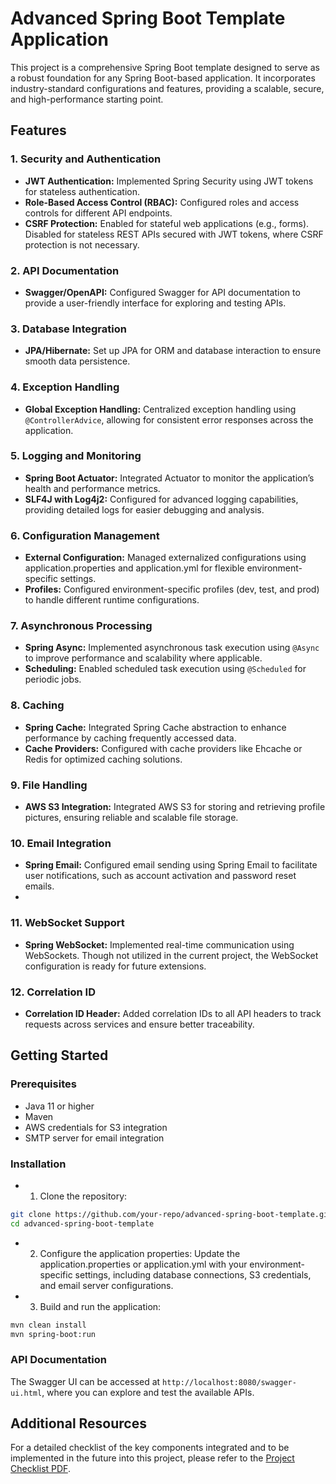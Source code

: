 # Advanced Spring Boot Template Application
This project is a comprehensive Spring Boot template designed to serve as a robust foundation for any Spring Boot-based application. It incorporates industry-standard configurations and features, providing a scalable, secure, and high-performance starting point.

## Features
### 1. Security and Authentication
- **JWT Authentication:** Implemented Spring Security using JWT tokens for stateless authentication.
- **Role-Based Access Control (RBAC):** Configured roles and access controls for different API endpoints.
- **CSRF Protection:** Enabled for stateful web applications (e.g., forms). Disabled for stateless REST APIs secured with JWT tokens, where CSRF protection is not necessary.

### 2. API Documentation
- **Swagger/OpenAPI:** Configured Swagger for API documentation to provide a user-friendly interface for exploring and testing APIs.

### 3. Database Integration
- **JPA/Hibernate:** Set up JPA for ORM and database interaction to ensure smooth data persistence.

### 4. Exception Handling
- **Global Exception Handling:** Centralized exception handling using `@ControllerAdvice`, allowing for consistent error responses across the application.

### 5. Logging and Monitoring
- **Spring Boot Actuator:** Integrated Actuator to monitor the application’s health and performance metrics.
- **SLF4J with Log4j2:** Configured for advanced logging capabilities, providing detailed logs for easier debugging and analysis.

### 6. Configuration Management
- **External Configuration:** Managed externalized configurations using application.properties and application.yml for flexible environment-specific settings.
- **Profiles:** Configured environment-specific profiles (dev, test, and prod) to handle different runtime configurations.

### 7. Asynchronous Processing
- **Spring Async:** Implemented asynchronous task execution using `@Async` to improve performance and scalability where applicable.
- **Scheduling:** Enabled scheduled task execution using `@Scheduled` for periodic jobs.

### 8. Caching
- **Spring Cache:** Integrated Spring Cache abstraction to enhance performance by caching frequently accessed data.
- **Cache Providers:** Configured with cache providers like Ehcache or Redis for optimized caching solutions.

### 9. File Handling
- **AWS S3 Integration:** Integrated AWS S3 for storing and retrieving profile pictures, ensuring reliable and scalable file storage.

### 10. Email Integration
- **Spring Email:** Configured email sending using Spring Email to facilitate user notifications, such as account activation and password reset emails.
- 
### 11. WebSocket Support
- **Spring WebSocket:** Implemented real-time communication using WebSockets. Though not utilized in the current project, the WebSocket configuration is ready for future extensions.

### 12. Correlation ID
- **Correlation ID Header:** Added correlation IDs to all API headers to track requests across services and ensure better traceability.

## Getting Started

### Prerequisites
- Java 11 or higher
- Maven
- AWS credentials for S3 integration
- SMTP server for email integration

### Installation
- 1. Clone the repository:

```bash
git clone https://github.com/your-repo/advanced-spring-boot-template.git
cd advanced-spring-boot-template
```

- 2. Configure the application properties: Update the application.properties or application.yml with your environment-specific settings, including database connections, S3 credentials, and email server configurations.

- 3. Build and run the application:

```bash
mvn clean install
mvn spring-boot:run
```

### API Documentation
The Swagger UI can be accessed at `http://localhost:8080/swagger-ui.html`, where you can explore and test the available APIs.

## Additional Resources

For a detailed checklist of the key components integrated and to be implemented in the future into this project, please refer to the [Project Checklist PDF](./Checklist%20for%20Advanced%20Spring%20Boot%20Template%20Application.pdf).


